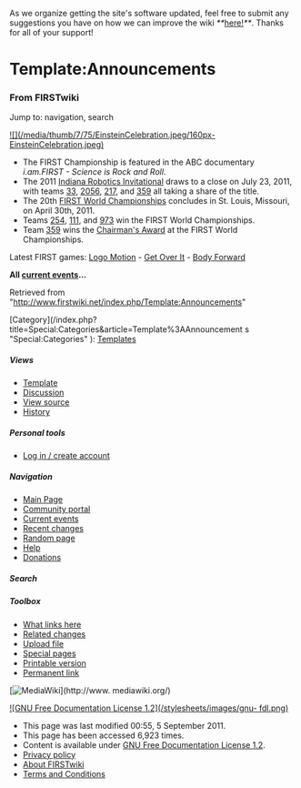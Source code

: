As we organize getting the site's software updated, feel free to submit any
suggestions you have on how we can improve the wiki
_**_[here!](/index.php/User:Hallry/Suggestions "User:Hallry/Suggestions"
)_**_. Thanks for all of your support!

# Template:Announcements

### From FIRSTwiki

Jump to: navigation, search

[![](/media/thumb/7/75/EinsteinCelebration.jpeg/160px-
EinsteinCelebration.jpeg)](/index.php/Image:EinsteinCelebration.jpeg "" )

  * The FIRST Championship is featured in the ABC documentary _i.am.FIRST - Science is Rock and Roll_. 
  * The 2011 [Indiana Robotics Invitational](/index.php/Indiana_Robotics_Invitational "Indiana Robotics Invitational" ) draws to a close on July 23, 2011, with teams [33](/index.php/33 "33" ), [2056](/index.php/2056 "2056" ), [217](/index.php/217 "217" ), and [359](/index.php/359 "359" ) all taking a share of the title. 
  * The 20th [FIRST World Championships](/index.php/The_Championship_Event "The Championship Event" ) concludes in St. Louis, Missouri, on April 30th, 2011. 
  * Teams [254](/index.php/254 "254" ), [111](/index.php/111 "111" ), and [973](/index.php/973 "973" ) win the FIRST World Championships. 
  * Team [359](/index.php/359 "359" ) wins the [Chairman's Award](/index.php/Chairman%27s_Award "Chairman's Award" ) at the FIRST World Championships. 

Latest FIRST games: [Logo Motion](/index.php/Logo_Motion "Logo Motion" ) -
[Get Over It](/index.php/Get_Over_It "Get Over It" ) - [Body
Forward](/index.php/Body_Forward "Body Forward" )

**All [current events](/index.php/Current_events "Current events" )...**

Retrieved from "<http://www.firstwiki.net/index.php/Template:Announcements>"

[Category](/index.php?title=Special:Categories&article=Template%3AAnnouncement
s "Special:Categories" ): [Templates](/index.php/Category:Templates
"Category:Templates" )

##### Views

  * [Template](/index.php/Template:Announcements)
  * [Discussion](/index.php/Template_talk:Announcements)
  * [View source](/index.php?title=Template:Announcements&action=edit)
  * [History](/index.php?title=Template:Announcements&action=history)

##### Personal tools

  * [Log in / create account](/index.php?title=Special:Userlogin&returnto=Template:Announcements)

[](/index.php/Main_Page "Main Page" )

##### Navigation

  * [Main Page](/index.php/Main_Page)
  * [Community portal](/index.php/FIRSTwiki:Community_portal)
  * [Current events](/index.php/Current_events)
  * [Recent changes](/index.php/Special:Recentchanges)
  * [Random page](/index.php/Special:Random)
  * [Help](/index.php/FIRSTwiki:Help)
  * [Donations](/index.php/FIRSTwiki:Site_support)

##### Search



##### Toolbox

  * [What links here](/index.php/Special:Whatlinkshere/Template:Announcements)
  * [Related changes](/index.php/Special:Recentchangeslinked/Template:Announcements)
  * [Upload file](/index.php/Special:Upload)
  * [Special pages](/index.php/Special:Specialpages)
  * [Printable version](/index.php?title=Template:Announcements&printable=yes)
  * [Permanent link](/index.php?title=Template:Announcements&oldid=81673)

[![MediaWiki](/skins/common/images/poweredby_mediawiki_88x31.png)](http://www.
mediawiki.org/)

[![GNU Free Documentation License 1.2](/stylesheets/images/gnu-
fdl.png)](http://www.gnu.org/copyleft/fdl.html)

  * This page was last modified 00:55, 5 September 2011.
  * This page has been accessed 6,923 times.
  * Content is available under [GNU Free Documentation License 1.2](http://www.gnu.org/copyleft/fdl.html "http://www.gnu.org/copyleft/fdl.html" ).
  * [Privacy policy](/index.php/FIRSTwiki:Privacy_policy "FIRSTwiki:Privacy policy" )
  * [About FIRSTwiki](/index.php/FIRSTwiki:About "FIRSTwiki:About" )
  * [Terms and Conditions](/index.php/FIRSTwiki:Terms_and_conditions "FIRSTwiki:Terms and conditions" )

